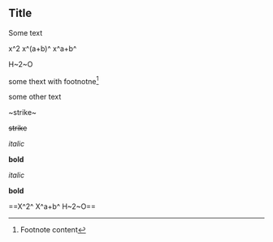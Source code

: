 ## Title

Some text

x^2  x^(a+b)^  x^a+b^

H~2~O

some thext with footnotne[^1]

[^1]: Footnote content

some other text

~strike~

~~strike~~

*italic*

**bold**

_italic_

__bold__

==X^2^   X^a+b^   H~2~O==



